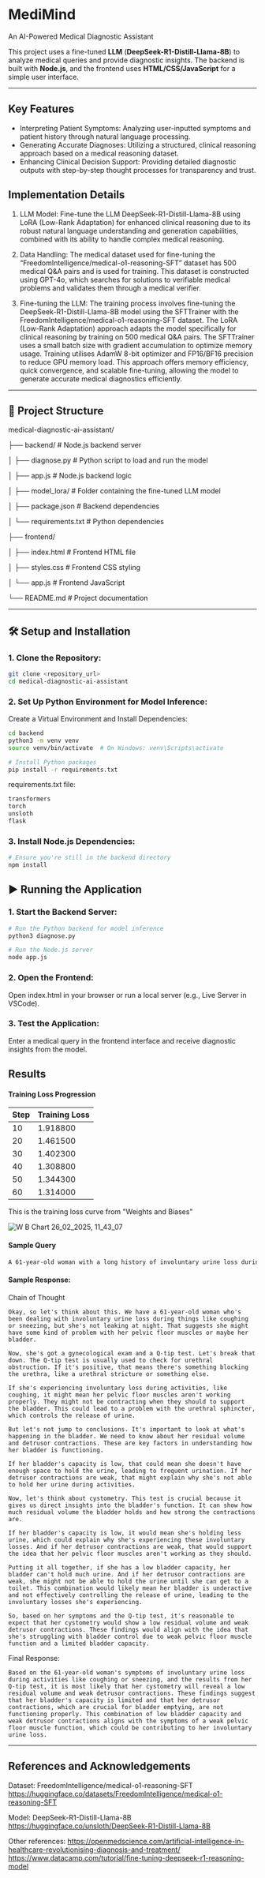 # MediMind
An AI-Powered Medical Diagnostic Assistant

This project uses a fine-tuned **LLM** (**DeepSeek-R1-Distill-Llama-8B**) to analyze medical queries and provide diagnostic insights. The backend is built with **Node.js**, and the frontend uses **HTML/CSS/JavaScript** for a simple user interface.  

---
## Key Features
- Interpreting Patient Symptoms: Analyzing user-inputted symptoms and patient history through natural language processing.
- Generating Accurate Diagnoses: Utilizing a structured, clinical reasoning approach based on a medical reasoning dataset.
- Enhancing Clinical Decision Support: Providing detailed diagnostic outputs with step-by-step thought processes for transparency and trust.


## Implementation Details
1. LLM Model: Fine-tune the LLM DeepSeek-R1-Distill-Llama-8B using LoRA (Low-Rank Adaptation) for enhanced clinical reasoning due to its robust natural language understanding and generation capabilities, combined with its ability to handle complex medical reasoning.

2. Data Handling: The medical dataset used for fine-tuning the “FreedomIntelligence/medical-o1-reasoning-SFT” dataset has 500 medical Q&A pairs and is used for training. This dataset is constructed using GPT-4o, which searches for solutions to verifiable medical problems and validates them through a medical verifier. 

3. Fine-tuning the LLM: The training process involves fine-tuning the DeepSeek-R1-Distill-Llama-8B model using the SFTTrainer with the FreedomIntelligence/medical-o1-reasoning-SFT dataset. The LoRA (Low-Rank Adaptation) approach adapts the model specifically for clinical reasoning by training on 500 medical Q&A pairs. The SFTTrainer uses a small batch size with gradient accumulation to optimize memory usage. Training utilises AdamW 8-bit optimizer and FP16/BF16 precision to reduce GPU memory load. This approach offers memory efficiency, quick convergence, and scalable fine-tuning, allowing the model to generate accurate medical diagnostics efficiently.

---

## 🚀 Project Structure 

medical-diagnostic-ai-assistant/ 

├── backend/ # Node.js backend server 

│ ├── diagnose.py # Python script to load and run the model 

│ ├── app.js # Node.js backend logic 

│ ├── model_lora/ # Folder containing the fine-tuned LLM model 

│ ├── package.json # Backend dependencies 

│ └── requirements.txt # Python dependencies 

├── frontend/

│ ├── index.html # Frontend HTML file 

│ ├── styles.css # Frontend CSS styling 

│ └── app.js # Frontend JavaScript 

└── README.md # Project documentation


---

## 🛠️ **Setup and Installation**  

### 1. **Clone the Repository:**  
```bash
git clone <repository_url>
cd medical-diagnostic-ai-assistant
```

### 2. Set Up Python Environment for Model Inference:
Create a Virtual Environment and Install Dependencies:
``` bash
cd backend
python3 -m venv venv
source venv/bin/activate  # On Windows: venv\Scripts\activate

# Install Python packages
pip install -r requirements.txt
```

requirements.txt file:
``` bash
transformers
torch
unsloth
flask
```

### 3. Install Node.js Dependencies:
```bash
# Ensure you're still in the backend directory
npm install
```

## ▶️ Running the Application
### 1. Start the Backend Server:
```bash
# Run the Python backend for model inference
python3 diagnose.py
```

```bash
# Run the Node.js server
node app.js
```
### 2. Open the Frontend:
Open index.html in your browser or run a local server (e.g., Live Server in VSCode).

### 3. Test the Application:
Enter a medical query in the frontend interface and receive diagnostic insights from the model.

## Results
#### Training Loss Progression

|   Step   |   Training Loss   |
|----------|-------------------|
| 10       | 1.918800          |
| 20       | 1.461500          |
| 30       | 1.402300          |
| 40       | 1.308800          |
| 50       | 1.344300          |
| 60       | 1.314000          |

This is the training loss curve from "Weights and Biases"

![W B Chart 26_02_2025, 11_43_07](https://github.com/user-attachments/assets/5c3ab8b0-8ea2-46b6-8dfd-0c4a3e5982b2)


#### Sample Query
```bash
A 61-year-old woman with a long history of involuntary urine loss during activities like coughing or sneezing but no leakage at night undergoes a gynecological exam and Q-tip test. Based on these findings, what would cystometry most likely reveal about her residual volume and detrusor contractions?
```

#### Sample Response:
Chain of Thought
`````
Okay, so let's think about this. We have a 61-year-old woman who's been dealing with involuntary urine loss during things like coughing or sneezing, but she's not leaking at night. That suggests she might have some kind of problem with her pelvic floor muscles or maybe her bladder.

Now, she's got a gynecological exam and a Q-tip test. Let's break that down. The Q-tip test is usually used to check for urethral obstruction. If it's positive, that means there's something blocking the urethra, like a urethral stricture or something else.

If she's experiencing involuntary loss during activities, like coughing, it might mean her pelvic floor muscles aren't working properly. They might not be contracting when they should to support the bladder. This could lead to a problem with the urethral sphincter, which controls the release of urine.

But let's not jump to conclusions. It's important to look at what's happening in the bladder. We need to know about her residual volume and detrusor contractions. These are key factors in understanding how her bladder is functioning.

If her bladder's capacity is low, that could mean she doesn't have enough space to hold the urine, leading to frequent urination. If her detrusor contractions are weak, that might explain why she's not able to hold her urine during activities.

Now, let's think about cystometry. This test is crucial because it gives us direct insights into the bladder's function. It can show how much residual volume the bladder holds and how strong the contractions are.

If her bladder's capacity is low, it would mean she's holding less urine, which could explain why she's experiencing these involuntary losses. And if her detrusor contractions are weak, that would support the idea that her pelvic floor muscles aren't working as they should.

Putting it all together, if she has a low bladder capacity, her bladder can't hold much urine. And if her detrusor contractions are weak, she might not be able to hold the urine until she can get to a toilet. This combination would likely mean her bladder is underactive and not effectively controlling the release of urine, leading to the involuntary losses she's experiencing.

So, based on her symptoms and the Q-tip test, it's reasonable to expect that her cystometry would show a low residual volume and weak detrusor contractions. These findings would align with the idea that she's struggling with bladder control due to weak pelvic floor muscle function and a limited bladder capacity.
`````

Final Response:
`````
Based on the 61-year-old woman's symptoms of involuntary urine loss during activities like coughing or sneezing, and the results from her Q-tip test, it is most likely that her cystometry will reveal a low residual volume and weak detrusor contractions. These findings suggest that her bladder's capacity is limited and that her detrusor contractions, which are crucial for bladder emptying, are not functioning properly. This combination of low bladder capacity and weak detrusor contractions aligns with the symptoms of a weak pelvic floor muscle function, which could be contributing to her involuntary urine loss.
`````

---

## References and Acknowledgements
Dataset: FreedomIntelligence/medical-o1-reasoning-SFT
https://huggingface.co/datasets/FreedomIntelligence/medical-o1-reasoning-SFT

Model: DeepSeek-R1-Distill-Llama-8B
https://huggingface.co/unsloth/DeepSeek-R1-Distill-Llama-8B

Other references:
https://openmedscience.com/artificial-intelligence-in-healthcare-revolutionising-diagnosis-and-treatment/
https://www.datacamp.com/tutorial/fine-tuning-deepseek-r1-reasoning-model 
